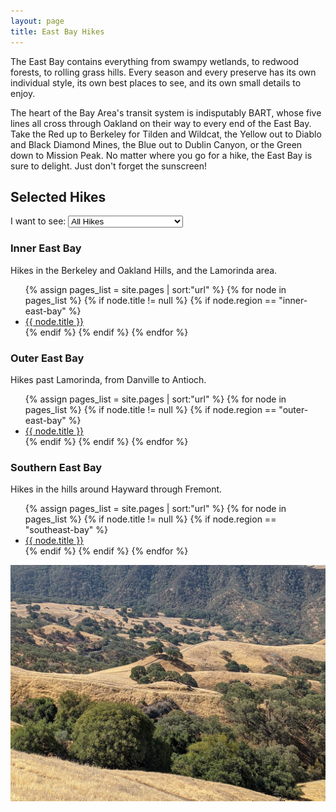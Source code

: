 ```yaml
---
layout: page
title: East Bay Hikes
---
```


<p class="message">
  The East Bay contains everything from swampy wetlands, to redwood forests, to rolling grass hills. Every season and every preserve has its own individual style, its own best places to see, and its own small details to enjoy.
</p>

The heart of the Bay Area's transit system is indisputably BART, whose five lines all cross through Oakland on their way to every end of the East Bay. Take the Red up to Berkeley for Tilden and Wildcat, the Yellow out to Diablo and Black Diamond Mines, the Blue out to Dublin Canyon, or the Green down to Mission Peak. No matter where you go for a hike, the East Bay is sure to delight. Just don't forget the sunscreen!

## Selected Hikes

<div class="difficulty-selector">
  <label for="cars">I want to see:</label>

  <select name="difficulty" id="hike-difficulty" onchange="difficultySelect()">
    <option value="easy">Easy (3-5mi)</option>
    <option value="moderate">Easy and Moderate (3-7mi)</option>
    <option value="hard" selected>All Hikes</option>
  </select>
</div>

### Inner East Bay

Hikes in the Berkeley and Oakland Hills, and the Lamorinda area.

<ul>
{% assign pages_list = site.pages | sort:"url" %}
{% for node in pages_list %}
    {% if node.title != null %}
    {% if node.region == "inner-east-bay" %}
<li class="hike-difficulty-{{ node.difficulty }}"><a href="{{ node.url | absolute_url }}">{{ node.title }}</a></li>
    {% endif %}
    {% endif %}
{% endfor %}
</ul>

### Outer East Bay

Hikes past Lamorinda, from Danville to Antioch.

<ul>
{% assign pages_list = site.pages | sort:"url" %}
{% for node in pages_list %}
    {% if node.title != null %}
    {% if node.region == "outer-east-bay" %}
<li class="hike-difficulty-{{ node.difficulty }}"><a href="{{ node.url | absolute_url }}">{{ node.title }}</a></li>
    {% endif %}
    {% endif %}
{% endfor %}
</ul>

### Southern East Bay

Hikes in the hills around Hayward through Fremont.

<ul>
{% assign pages_list = site.pages | sort:"url" %}
{% for node in pages_list %}
    {% if node.title != null %}
    {% if node.region == "southeast-bay" %}
<li class="hike-difficulty-{{ node.difficulty }}"><a href="{{ node.url | absolute_url }}">{{ node.title }}</a></li>
    {% endif %}
    {% endif %}
{% endfor %}
</ul>

<img class="infobox region-image" src="/assets/mt-diablo.jpg">
